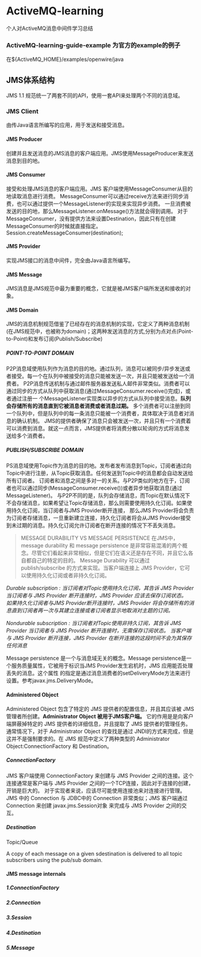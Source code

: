 # ActiveMQ-learning
个人对ActiveMQ消息中间件学习总结

### ActiveMQ-learning-guide-example 为官方的example的例子
在${ActiveMQ_HOME}/examples/openwire/java


## JMS体系结构
JMS 1.1 规范统一了两套不同的API，使用一套API来处理两个不同的消息域。

### JMS Client
由传Java语言所编写的应用，用于发送和接受消息。

####  JMS Producer
创建并且发送消息的JMS消息的客户端应用。JMS使用MessageProducer来发送消息到目的地。

####  JMS Consumer
接受和处理JMS消息的客户端应用。JMS 客户端使用MessageConsumer从目的地读取消息进行消费。
MessageConsumer可以通过receive方法来进行同步消费，也可以通过提供一个MessageListener的实现来实现异步消费。
一旦消费被发送的目的地，那么MessageListener.onMessage()方法就会得到调用。
对于MessageConsumer，没有提供方法来设置Destination，因此只有在创建MessageConsumer的时候就直接指定。
Session.createMessageConsumer(destination);

#### JMS Provider
实现JMS接口的消息中间件，完全由Java语言所编写。
#### JMS Message
JMS消息是JMS规范中最为重要的概念，它就是被JMS客户端所发送和接收的对象。

#### JMS Domain
JMS的消息机制规范借鉴了已经存在的消息机制的实现，它定义了两种消息机制(在JMS规范中，也被称为domain)；这两种发送消息的方式,分别为点对点(Point-to-Point)和发布订阅(Publish/Subscribe)

##### POINT-TO-POINT DOMAIN
P2P消息域使用队列作为消息的目的地。通过队列，消息可以被同步/异步发送或者接受。每一个在队列中被接受的消息只能被发送一次，并且只能被发送给一个消费者。
P2P消息传送机制与通过邮件服务器发送私人邮件非常类似。消费者可以通过同步的方式从队列中获取消息(通过MessageConsumer.receive()完成)，或者通过注册一
个MessageListener实现类以异步的方式从队列中接受消息。**队列会存储所有的消息直到它被消息者消费或者消息过期。**
多个消费者可以注册到同一个队列中，但是队列中的每一条消息只能被一个消费者，具体取决于消息者对消息的确认机制。
JMS的提供者确保了消息只会被发送一次，并且只有一个消费着可以消费到消息。就这一点而言，JMS提供者将消费分散以轮询的方式将消息发送给多个消费者。

##### PUBLISH/SUBSCRIBE DOMAIN
PS消息域使用Topic作为消息的目的地。发布者发布消息到Topic，订阅者通过向Topic中进行注册，从Topic获取消息。任何发送到Topic中的消息都会自动发送给所有订阅者。
订阅者和消息之间是多对一的关系。与P2P类似的地方在于，订阅者也可以通过同步(MessageConsumer.receive())或者异步地获取消息(通过MessageListener)。
与P2P不同的是，队列会存储消息，而Topic在默认情况下不会存储消息，如果希望让Topic存储消息，那么则需要使用持久化订阅。如果使用持久化订阅，当订阅者与JMS Provider断开连接，
那么JMS Provider将会负责为订阅者存储消息，一旦重新建立连接，持久化订阅者将会从JMS Provider接受到未过期的消息。持久化订阅允许订阅者在断开连接的情况下不丢失消息。

> MESSAGE DURABILITY VS MESSAGE PERSISTENCE
在JMS中，message durability 和 message persistence 是非常容易混淆的两个概念。尽管它们看起来非常相似，但是它们在语义还是存在不同，并且它么各自都自己的特定的目的。
Message Durability 可以通过 publish/subscribe 的方式来实现。当客户端连接上 JMS Provider，它可以使用持久化订阅或者非持久化订阅。

*Durable subscription : 当订阅者对Topic使用持久化订阅，其告诉 JMS Provider 当订阅者与 JMS Provider 断开连接时，JMS Provider 应该去保存订阅状态。  
如果持久化订阅者与JMS Provider断开连接时，JMS Provider 将会存储所有的消息直到订阅者再一次与其建立连接或者订阅者显示地取消对主题的订阅。*

*Nondurable subscription : 当订阅者对Topic使用非持久订阅，其告诉 JMS Provider 当订阅者与 JMS Provider 断开连接时，无需保存订阅状态。
当客户端与 JMS Provider 断开连接，JMS Provider 在断开连接的这段时间不会为其保存任何消息*
 
Message persistence 是一个与消息域无关的概念。Message persistence是一个服务质量属性，它被用于标识当JMS Provider发生宕机时，JMS 应用能否处理丢失的消息。这个属性
的指定是通过消息消费者的setDeliveryMode方法来进行设置。参考javax.jms.DeliveryMode。

#### Administered Object
Administered Object 包含了特定的 JMS 提供者的配置信息，并且其应该被 JMS 管理者所创建。**Administrator Object 被用于JMS客户端。**
它的作用是是向客户端屏蔽掉特定的 JMS 提供者的详细信息，并且提取了 JMS 提供者的管理任务。通常情况下，对于 Administrator Object 的查找是通过
JNDI的方式来完成，但是这并不是强制要求的。在 JMS 规范中定义了两种类型的 Administrator Object:ConnectionFactory 和 Destination。

##### ConnectionFactory
JMS 客户端使用 ConnectionFactory 来创建与 JMS Provider 之间的连接。这个连接通常是客户端与 JMS Provider 之间的一个TCP连接，因此对于连接的创建，开销是巨大的。
对于实现者来说，应该尽可能使用连接池来对连接进行管理。JMS 中的 Connection 与 JDBC中的 Connection 非常类似；JMS 客户端通过 Connection 来创建 javax.jms.Session对象
来完成与 JMS Provider 之间的交互。

##### Destination

Topic/Queue
















A copy of each message on a given sdestination is delivered to all topic subscribers using the pub/sub domain.





#### JMS message internals



##### 1.ConnectionFactory

##### 2.Connection

##### 3.Session

##### 4.Destination

##### 5.Message 
